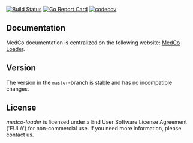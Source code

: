 [![Build Status](https://travis-ci.org/lca1/medco-loader.svg?branch=master)](https://travis-ci.org/lca1/medco-loader) 
[![Go Report Card](https://goreportcard.com/badge/github.com/lca1/medco-loader)](https://goreportcard.com/report/github.com/lca1/medco-loader) 
[![codecov](https://codecov.io/gh/lca1/medco-loader/branch/master/graph/badge.svg)](https://codecov.io/gh/lca1/medco-loader)

## Documentation
MedCo documentation is centralized on the following website: 
[MedCo Loader](https://medco.epfl.ch/documentation/developer/components/medco-loader.html).

## Version
The version in the `master`-branch is stable and has no incompatible changes.

## License
*medco-loader* is licensed under a End User Software License Agreement ('EULA') for non-commercial use.
If you need more information, please contact us.
